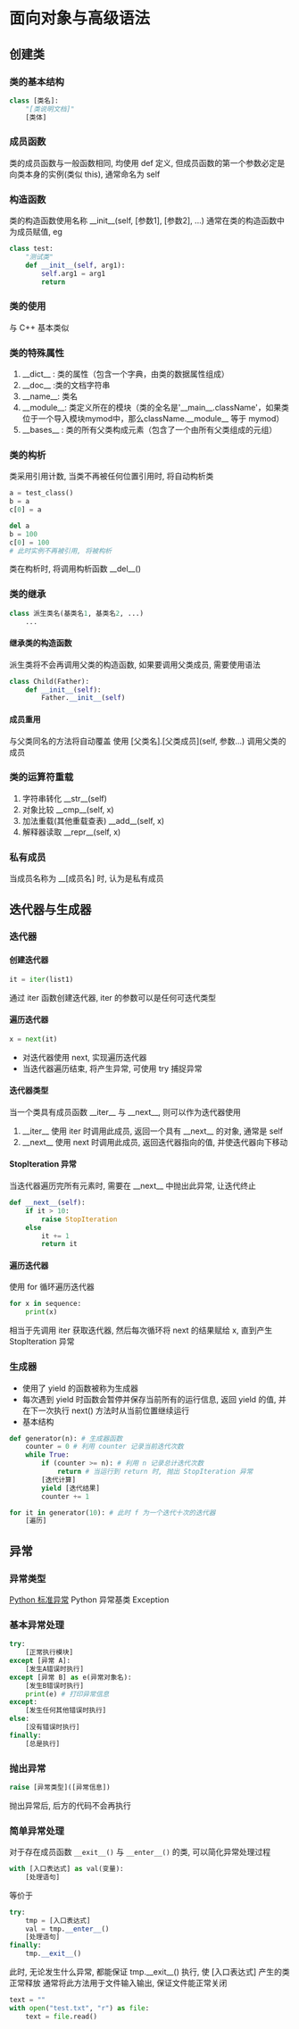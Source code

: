 # 面向对象与高级语法

## 创建类
### 类的基本结构
```python
class [类名]:
    "[类说明文档]"
    [类体]
```

### 成员函数
类的成员函数与一般函数相同, 均使用 def 定义, 但成员函数的第一个参数必定是向类本身的实例(类似 this), 通常命名为 self

### 构造函数
类的构造函数使用名称 \_\_init\_\_(self, [参数1], [参数2], ...)
通常在类的构造函数中为成员赋值, eg
```python
class test:
    "测试类"
    def __init__(self, arg1):
        self.arg1 = arg1
        return
```

### 类的使用
与 C++ 基本类似

### 类的特殊属性
1. \_\_dict\_\_ : 类的属性（包含一个字典，由类的数据属性组成）
2. \_\_doc\_\_ :类的文档字符串
3. \_\_name\_\_: 类名
4. \_\_module\_\_: 类定义所在的模块（类的全名是'\_\_main\_\_.className'，如果类位于一个导入模块mymod中，那么className.\_\_module\_\_ 等于 mymod）
5. \_\_bases\_\_ : 类的所有父类构成元素（包含了一个由所有父类组成的元组）

### 类的构析
类采用引用计数, 当类不再被任何位置引用时, 将自动构析类
```python
a = test_class()
b = a
c[0] = a

del a
b = 100
c[0] = 100
# 此时实例不再被引用, 将被构析
```
类在构析时, 将调用构析函数  \_\_del\_\_()

### 类的继承
```python
class 派生类名(基类名1, 基类名2, ...)
    ...
```

#### 继承类的构造函数
派生类将不会再调用父类的构造函数, 如果要调用父类成员, 需要使用语法
```python
class Child(Father):
    def __init__(self):
        Father.__init__(self)
```

#### 成员重用
与父类同名的方法将自动覆盖
使用 [父类名].[父类成员](self, 参数...)
调用父类的成员

### 类的运算符重载
1. 字符串转化
\_\_str\_\_(self)
2. 对象比较
\_\_cmp\_\_(self, x)
3. 加法重载(其他重载查表)
\_\_add\_\_(self, x)
4. 解释器读取
\_\_repr\_\_(self, x)

### 私有成员
当成员名称为 __[成员名] 时, 认为是私有成员

## 迭代器与生成器
### 迭代器
#### 创建迭代器
```python
it = iter(list1)
```
通过 iter 函数创建迭代器, iter 的参数可以是任何可迭代类型

#### 遍历迭代器
```python
x = next(it)
```
* 对迭代器使用 next, 实现遍历迭代器
* 当迭代器遍历结束, 将产生异常, 可使用 try 捕捉异常

#### 迭代器类型
当一个类具有成员函数 \_\_iter\_\_ 与 \_\_next\_\_, 则可以作为迭代器使用
1. \_\_iter\_\_
使用 iter 时调用此成员, 返回一个具有 \_\_next\_\_ 的对象, 通常是 self
2. \_\_next\_\_
使用 next 时调用此成员, 返回迭代器指向的值, 并使迭代器向下移动

#### StopIteration 异常
当迭代器遍历完所有元素时, 需要在 \_\_next\_\_ 中抛出此异常, 让迭代终止
```python
def __next__(self):
    if it > 10:
        raise StopIteration
    else
        it += 1
        return it
```

#### 遍历迭代器
使用 for 循环遍历迭代器
```python
for x in sequence:
    print(x)
```
相当于先调用 iter 获取迭代器, 然后每次循环将 next 的结果赋给 x, 直到产生 StopIteration 异常

### 生成器
* 使用了 yield 的函数被称为生成器
* 每次遇到 yield 时函数会暂停并保存当前所有的运行信息, 返回 yield 的值, 并在下一次执行 next() 方法时从当前位置继续运行
* 基本结构
```python
def generator(n): # 生成器函数
    counter = 0 # 利用 counter 记录当前迭代次数
    while True:
        if (counter >= n): # 利用 n 记录总计迭代次数
            return # 当运行到 return 时, 抛出 StopIteration 异常
        [迭代计算]
        yield [迭代结果]
        counter += 1

for it in generator(10): # 此时 f 为一个迭代十次的迭代器
    [遍历] 
```

## 异常
### 异常类型
[Python 标准异常](https://www.runoob.com/python/python-exceptions.html)
Python 异常基类 Exception

### 基本异常处理
```python
try:  
    [正常执行模块]  
except [异常 A]:  
    [发生A错误时执行]  
except [异常 B] as e(异常对象名):  
    [发生B错误时执行]
    print(e) # 打印异常信息
except:  
    [发生任何其他错误时执行] 
else:  
    [没有错误时执行]  
finally:  
    [总是执行]  
```

### 抛出异常
```python
raise [异常类型]([异常信息])
```
抛出异常后, 后方的代码不会再执行

### 简单异常处理
对于存在成员函数 `__exit__()` 与 `__enter__()` 的类, 可以简化异常处理过程

```python
with [入口表达式] as val(变量):
    [处理语句]
```

等价于

```python
try:
    tmp = [入口表达式]
    val = tmp.__enter__()
    [处理语句]
finally:
    tmp.__exit__()
```

此时, 无论发生什么异常, 都能保证 tmp.\_\_exit\_\_() 执行, 使 [入口表达式] 产生的类正常释放
通常将此方法用于文件输入输出, 保证文件能正常关闭

```python
text = ""
with open("test.txt", "r") as file:
    text = file.read()
```

